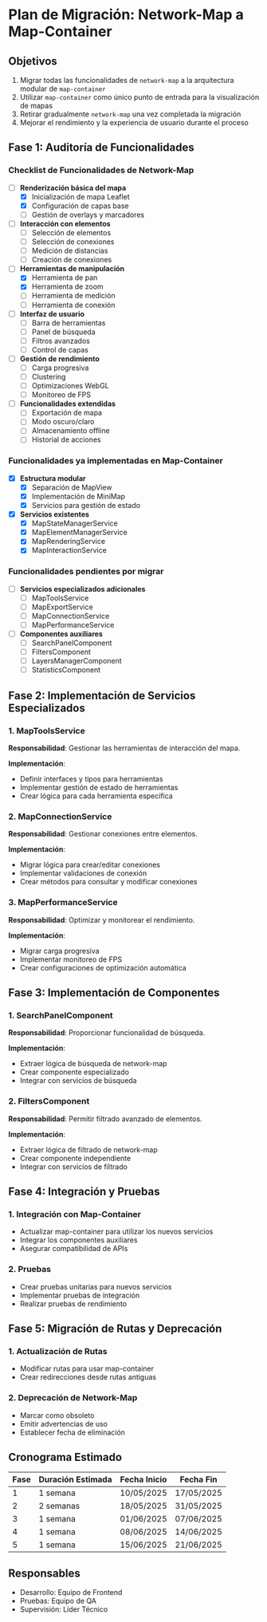# Plan de Migración: Network-Map a Map-Container

## Objetivos

1. Migrar todas las funcionalidades de `network-map` a la arquitectura modular de `map-container`
2. Utilizar `map-container` como único punto de entrada para la visualización de mapas
3. Retirar gradualmente `network-map` una vez completada la migración
4. Mejorar el rendimiento y la experiencia de usuario durante el proceso

## Fase 1: Auditoría de Funcionalidades

### Checklist de Funcionalidades de Network-Map

- [ ] **Renderización básica del mapa**
  - [x] Inicialización de mapa Leaflet
  - [x] Configuración de capas base
  - [ ] Gestión de overlays y marcadores
  
- [ ] **Interacción con elementos**
  - [ ] Selección de elementos
  - [ ] Selección de conexiones
  - [ ] Medición de distancias
  - [ ] Creación de conexiones
  
- [ ] **Herramientas de manipulación**
  - [x] Herramienta de pan
  - [x] Herramienta de zoom
  - [ ] Herramienta de medición
  - [ ] Herramienta de conexión
  
- [ ] **Interfaz de usuario**
  - [ ] Barra de herramientas
  - [ ] Panel de búsqueda
  - [ ] Filtros avanzados
  - [ ] Control de capas
  
- [ ] **Gestión de rendimiento**
  - [ ] Carga progresiva
  - [ ] Clustering
  - [ ] Optimizaciones WebGL
  - [ ] Monitoreo de FPS

- [ ] **Funcionalidades extendidas**
  - [ ] Exportación de mapa
  - [ ] Modo oscuro/claro
  - [ ] Almacenamiento offline
  - [ ] Historial de acciones

### Funcionalidades ya implementadas en Map-Container

- [x] **Estructura modular**
  - [x] Separación de MapView
  - [x] Implementación de MiniMap
  - [x] Servicios para gestión de estado

- [x] **Servicios existentes**
  - [x] MapStateManagerService
  - [x] MapElementManagerService
  - [x] MapRenderingService
  - [x] MapInteractionService

### Funcionalidades pendientes por migrar

- [ ] **Servicios especializados adicionales**
  - [ ] MapToolsService
  - [ ] MapExportService
  - [ ] MapConnectionService
  - [ ] MapPerformanceService

- [ ] **Componentes auxiliares**
  - [ ] SearchPanelComponent
  - [ ] FiltersComponent
  - [ ] LayersManagerComponent
  - [ ] StatisticsComponent

## Fase 2: Implementación de Servicios Especializados

### 1. MapToolsService

**Responsabilidad**: Gestionar las herramientas de interacción del mapa.

**Implementación**:
- Definir interfaces y tipos para herramientas
- Implementar gestión de estado de herramientas
- Crear lógica para cada herramienta específica

### 2. MapConnectionService

**Responsabilidad**: Gestionar conexiones entre elementos.

**Implementación**:
- Migrar lógica para crear/editar conexiones
- Implementar validaciones de conexión
- Crear métodos para consultar y modificar conexiones

### 3. MapPerformanceService

**Responsabilidad**: Optimizar y monitorear el rendimiento.

**Implementación**:
- Migrar carga progresiva
- Implementar monitoreo de FPS
- Crear configuraciones de optimización automática

## Fase 3: Implementación de Componentes

### 1. SearchPanelComponent

**Responsabilidad**: Proporcionar funcionalidad de búsqueda.

**Implementación**:
- Extraer lógica de búsqueda de network-map
- Crear componente especializado
- Integrar con servicios de búsqueda

### 2. FiltersComponent

**Responsabilidad**: Permitir filtrado avanzado de elementos.

**Implementación**:
- Extraer lógica de filtrado de network-map
- Crear componente independiente
- Integrar con servicios de filtrado

## Fase 4: Integración y Pruebas

### 1. Integración con Map-Container

- Actualizar map-container para utilizar los nuevos servicios
- Integrar los componentes auxiliares
- Asegurar compatibilidad de APIs

### 2. Pruebas

- Crear pruebas unitarias para nuevos servicios
- Implementar pruebas de integración
- Realizar pruebas de rendimiento

## Fase 5: Migración de Rutas y Deprecación

### 1. Actualización de Rutas

- Modificar rutas para usar map-container
- Crear redirecciones desde rutas antiguas

### 2. Deprecación de Network-Map

- Marcar como obsoleto
- Emitir advertencias de uso
- Establecer fecha de eliminación

## Cronograma Estimado

| Fase | Duración Estimada | Fecha Inicio | Fecha Fin |
|------|-------------------|--------------|-----------|
| 1    | 1 semana          | 10/05/2025   | 17/05/2025|
| 2    | 2 semanas         | 18/05/2025   | 31/05/2025|
| 3    | 1 semana          | 01/06/2025   | 07/06/2025|
| 4    | 1 semana          | 08/06/2025   | 14/06/2025|
| 5    | 1 semana          | 15/06/2025   | 21/06/2025|

## Responsables

- Desarrollo: Equipo de Frontend
- Pruebas: Equipo de QA
- Supervisión: Líder Técnico 